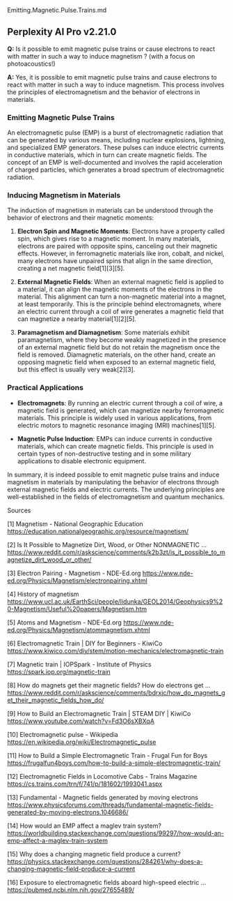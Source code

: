 Emitting.Magnetic.Pulse.Trains.md

## Perplexity AI Pro v2.21.0

**Q:** Is it possible to emit magnetic pulse trains or cause electrons to react with matter in such a way to induce magnetism ? (with a focus on photoacoustics!)

**A:** Yes, it is possible to emit magnetic pulse trains and cause electrons to react with matter in such a way to induce magnetism. This process involves the principles of electromagnetism and the behavior of electrons in materials.

### Emitting Magnetic Pulse Trains

An electromagnetic pulse (EMP) is a burst of electromagnetic radiation that can be generated by various means, including nuclear explosions, lightning, and specialized EMP generators. These pulses can induce electric currents in conductive materials, which in turn can create magnetic fields. The concept of an EMP is well-documented and involves the rapid acceleration of charged particles, which generates a broad spectrum of electromagnetic radiation.

### Inducing Magnetism in Materials

The induction of magnetism in materials can be understood through the behavior of electrons and their magnetic moments:

1. **Electron Spin and Magnetic Moments**: Electrons have a property called spin, which gives rise to a magnetic moment. In many materials, electrons are paired with opposite spins, canceling out their magnetic effects. However, in ferromagnetic materials like iron, cobalt, and nickel, many electrons have unpaired spins that align in the same direction, creating a net magnetic field[1][3][5].

2. **External Magnetic Fields**: When an external magnetic field is applied to a material, it can align the magnetic moments of the electrons in the material. This alignment can turn a non-magnetic material into a magnet, at least temporarily. This is the principle behind electromagnets, where an electric current through a coil of wire generates a magnetic field that can magnetize a nearby material[1][2][5].

3. **Paramagnetism and Diamagnetism**: Some materials exhibit paramagnetism, where they become weakly magnetized in the presence of an external magnetic field but do not retain the magnetism once the field is removed. Diamagnetic materials, on the other hand, create an opposing magnetic field when exposed to an external magnetic field, but this effect is usually very weak[2][3].

### Practical Applications

- **Electromagnets**: By running an electric current through a coil of wire, a magnetic field is generated, which can magnetize nearby ferromagnetic materials. This principle is widely used in various applications, from electric motors to magnetic resonance imaging (MRI) machines[1][5].

- **Magnetic Pulse Induction**: EMPs can induce currents in conductive materials, which can create magnetic fields. This principle is used in certain types of non-destructive testing and in some military applications to disable electronic equipment.

In summary, it is indeed possible to emit magnetic pulse trains and induce magnetism in materials by manipulating the behavior of electrons through external magnetic fields and electric currents. The underlying principles are well-established in the fields of electromagnetism and quantum mechanics.

Sources

[1] Magnetism - National Geographic Education https://education.nationalgeographic.org/resource/magnetism/

[2] Is It Possible to Magnetize Dirt, Wood, or Other NONMAGNETIC ... https://www.reddit.com/r/askscience/comments/k2b3zt/is_it_possible_to_magnetize_dirt_wood_or_other/

[3] Electron Pairing - Magnetism - NDE-Ed.org https://www.nde-ed.org/Physics/Magnetism/electronpairing.xhtml

[4] History of magnetism https://www.ucl.ac.uk/EarthSci/people/lidunka/GEOL2014/Geophysics9%20-Magnetism/Useful%20papers/Magnetism.htm

[5] Atoms and Magnetism - NDE-Ed.org https://www.nde-ed.org/Physics/Magnetism/atommagnetism.xhtml

[6] Electromagnetic Train | DIY for Beginners - KiwiCo https://www.kiwico.com/diy/stem/motion-mechanics/electromagnetic-train

[7] Magnetic train | IOPSpark - Institute of Physics https://spark.iop.org/magnetic-train

[8] How do magnets get their magnetic fields? How do electrons get ... https://www.reddit.com/r/askscience/comments/bdrxjc/how_do_magnets_get_their_magnetic_fields_how_do/

[9] How to Build an Electromagnetic Train | STEAM DIY | KiwiCo https://www.youtube.com/watch?v=Fd3O6sXBXqA

[10] Electromagnetic pulse - Wikipedia https://en.wikipedia.org/wiki/Electromagnetic_pulse

[11] How to Build a Simple Electromagnetic Train - Frugal Fun for Boys https://frugalfun4boys.com/how-to-build-a-simple-electromagnetic-train/

[12] Electromagnetic Fields in Locomotive Cabs - Trains Magazine https://cs.trains.com/trn/f/741/p/181602/1993041.aspx

[13] Fundamental - Magnetic fields generated by moving electrons https://www.physicsforums.com/threads/fundamental-magnetic-fields-generated-by-moving-electrons.1046686/

[14] How would an EMP affect a maglev train system? https://worldbuilding.stackexchange.com/questions/99297/how-would-an-emp-affect-a-maglev-train-system

[15] Why does a changing magnetic field produce a current? https://physics.stackexchange.com/questions/284261/why-does-a-changing-magnetic-field-produce-a-current

[16] Exposure to electromagnetic fields aboard high-speed electric ... https://pubmed.ncbi.nlm.nih.gov/27655489/
